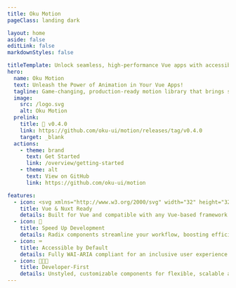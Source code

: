 ```yaml
---
title: Oku Motion
pageClass: landing dark

layout: home
aside: false
editLink: false
markdownStyles: false

titleTemplate: Unlock seamless, high-performance Vue apps with accessible, customizable components designed for modern, intuitive web experiences.”
hero:
  name: Oku Motion
  text: Unleash the Power of Animation in Your Vue Apps!
  tagline: Game-changing, production-ready motion library that brings smooth, breathtaking animations to Vue like never before!
  image:
    src: /logo.svg
    alt: Oku Motion
  prelink:
    title: 🎉 v0.4.0
    link: https://github.com/oku-ui/motion/releases/tag/v0.4.0
    target: _blank
  actions:
    - theme: brand
      text: Get Started
      link: /overview/getting-started
    - theme: alt
      text: View on GitHub
      link: https://github.com/oku-ui/motion

features:
  - icon: <svg xmlns="http://www.w3.org/2000/svg" width="32" height="32"><path fill="#41b883" d="M24.4 3.925H30l-14 24.15L2 3.925h10.71l3.29 5.6 3.22-5.6Z"/><path fill="#41b883" d="m2 3.925 14 24.15 14-24.15h-5.6L16 18.415 7.53 3.925Z"/><path fill="#35495e" d="M7.53 3.925 16 18.485l8.4-14.56h-5.18L16 9.525l-3.29-5.6Z"/></svg>
    title: Vue & Nuxt Ready
    details: Built for Vue and compatible with any Vue-based framework.
  - icon: 🚀
    title: Speed Up Development
    details: Radix components streamline your workflow, boosting efficiency.
  - icon: ⌨️
    title: Accessible by Default
    details: Fully WAI-ARIA compliant for an inclusive user experience.
  - icon: 🧑🏻‍💻
    title: Developer-First
    details: Unstyled, customizable components for flexible, scalable apps.
---
```

